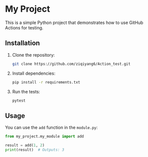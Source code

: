 # My Project

This is a simple Python project that demonstrates how to use GitHub Actions for testing.

## Installation

1. Clone the repository:

    ```bash
    git clone https://github.com/ziqiyang6/Action_test.git
    ```

2. Install dependencies:

    ```bash
    pip install -r requirements.txt
    ```

3. Run the tests:

    ```bash
    pytest
    ```

## Usage

You can use the `add` function in the `module.py`:

```python
from my_project.my_module import add

result = add(1, 2)
print(result)  # Outputs: 3
